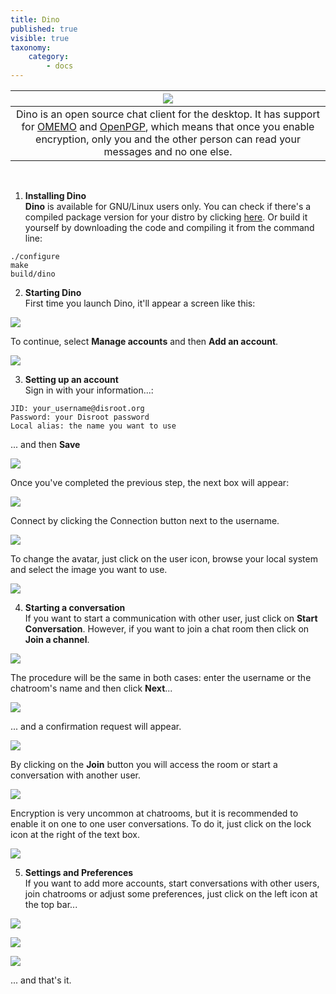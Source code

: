 ```yaml
---
title: Dino
published: true
visible: true
taxonomy:
    category:
        - docs
---
```

|![](en/dino.png)|
|:--:|
|Dino is an open source chat client for the desktop. It has support for [OMEMO](https://en.wikipedia.org/wiki/OMEMO) and [OpenPGP](https://en.wikipedia.org/wiki/Pretty_Good_Privacy#OpenPGP), which means that once you enable encryption, only you and the other person can read your messages and no one else.|
<br>

1. **Installing Dino**<br>
**Dino** is available for GNU/Linux users only. You can check if there's a compiled package version for your distro by clicking [here](https://github.com/dino/dino/wiki/Distribution-Packages). Or build it yourself by downloading the code and compiling it from the command line:
```
./configure
make
build/dino
```

2. **Starting Dino**<br>
First time you launch Dino, it'll appear a screen like this:

![](en/01.png)

To continue, select **Manage accounts** and then **Add an account**.

![](en/02.png)

3. **Setting up an account**<br>
Sign in with your information...:<br>
```
JID: your_username@disroot.org
Password: your Disroot password
Local alias: the name you want to use
```
... and then **Save**

![](en/03.png)

Once you've completed the previous step, the next box will appear:

![](en/04.png)

Connect by clicking the Connection button next to the username.

![](en/05.png)

To change the avatar, just click on the user icon, browse your local system and select the image you want to use.

![](en/06.png)


4. **Starting a conversation**<br>
If you want to start a communication with other user, just click on **Start Conversation**. However, if you want to join a chat room then click on **Join a channel**.

![](en/08.png)

The procedure will be the same in both cases: enter the username or the chatroom's name and then click **Next**...

![](en/09.png)

... and a confirmation request will appear.

![](en/10.png)

By clicking on the **Join** button you will access the room or start a conversation with another user.

![](en/12.png)

Encryption is very uncommon at chatrooms, but it is recommended to enable it on one to one user conversations. To do it, just click on the lock icon at the right of the text box.

![](es/13.png)

5. **Settings and Preferences**<br>
If you want to add more accounts, start conversations with other users, join chatrooms or adjust some preferences, just click on the left icon at the top bar...

![](en/13.png)


![](en/14.png)


![](en/15.png)


... and that's it.

